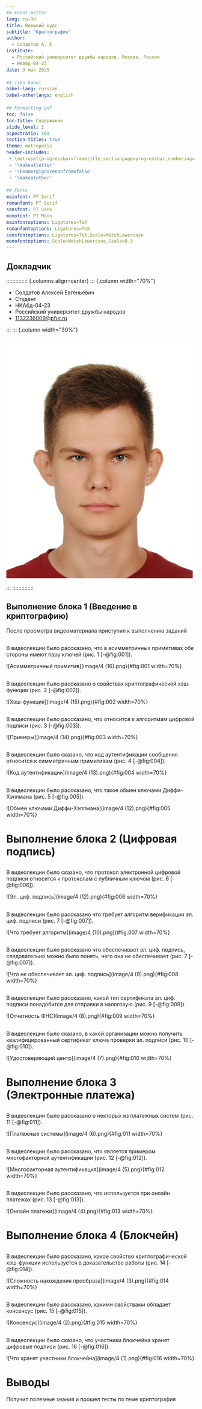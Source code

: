 ```yaml
---
## Front matter
lang: ru-RU
title: Внешний курс
subtitle: "Криптография" 
author:
  - Солдатов А. Е
institute:
  - Российский университет дружбы народов, Москва, Россия
  - НКАбд-04-23
date: 9 мая 2025

## i18n babel
babel-lang: russian
babel-otherlangs: english

## Formatting pdf
toc: false
toc-title: Содержание
slide_level: 2
aspectratio: 169
section-titles: true
theme: metropolis
header-includes:
 - \metroset{progressbar=frametitle,sectionpage=progressbar,numbering=fraction}
 - '\makeatletter'
 - '\beamer@ignorenonframefalse'
 - '\makeatother'

## Fonts
mainfont: PT Serif
romanfont: PT Serif
sansfont: PT Sans
monofont: PT Mono
mainfontoptions: Ligatures=TeX
romanfontoptions: Ligatures=TeX
sansfontoptions: Ligatures=TeX,Scale=MatchLowercase
monofontoptions: Scale=MatchLowercase,Scale=0.9
---
```



## Докладчик

:::::::::::::: {.columns align=center}
::: {.column width="70%"}

  * Солдатов Алексей Евгеньевич
  * Студент
  * НКАбд-04-23
  * Российский университет дружбы народов
  * [1132236009@pfur.ru](mailto:1132236009@rudn.ru)

:::
::: {.column width="30%"}

![](./image/I.jpg)

:::
::::::::::::::


## Выполнение блока 1 (Введение в криптографию)

После просмотра видеоматериала приступил к выполнению заданий

##

В видеолекции было рассказано, что в асимметричных примитивах обе стороны имеют пару ключей (рис. 1 [-@fig:001]).

![Асимметричный примитив](image/4 (16).png){#fig:001 width=70%}

##

В видеолекции было рассказано о свойствах криптографической хэш-функции (рис. 2 [-@fig:002]).

![Хэш-функция](image/4 (15).png){#fig:002 width=70%}

##

В видеолекции было рассказано, что относится к алгоритмам цифровой подписи (рис. 3 [-@fig:003]).

![Примеры](image/4 (14).png){#fig:003 width=70%}

##

В видеолекции было сказано, что код аутентификации сообщения относится к симметричным примитивам (рис. 4 [-@fig:004]).

![Код аутентификации](image/4 (13).png){#fig:004 width=70%}

##

В видеолекции было рассказано, что такое обмен ключами Диффи-Хэллмана (рис. 5 [-@fig:005]).

![Обмен ключами Диффи-Хэллмана](image/4 (12).png){#fig:005 width=70%}

# Выполнение блока 2 (Цифровая подпись)

##

В видеолекции было сказано, что протокол электронной цифровой подписи относится к протоколам с публичным ключом (рис. 6 [-@fig:006]).

![Эл. циф. подпись](image/4 (12).png){#fig:006 width=70%}

##

В видеолекции было рассказано что требует алгоритм верификации эл. циф. подписи (рис. 7 [-@fig:007]).

![Что требует алгоритм](image/4 (10).png){#fig:007 width=70%}

##

В видеолекции было рассказано что обеспечивает эл. циф. подпись, следовательно можно было понять, чего она не обеспечивает (рис. 7 [-@fig:007]).

![Что не обеспечивает эл. циф. подпись](image/4 (9).png){#fig:008 width=70%}

##

В видеолекции было рассказано, какой тип сертификата эл. циф. подписи понадобится для отправки в налоговую (рис. 9 [-@fig:009]).

![Отчетность ФНС](image/4 (8).png){#fig:009 width=70%}

##

В видеолекции было сказано, в какой организации можно получить квалифицированный сертификат ключа проверки эл. подписи (рис. 10 [-@fig:010]).

![Удостоверяющий центр](image/4 (7).png){#fig:010 width=70%}

# Выполнение блока 3 (Электронные платежа)

##

В видеолекции было рассказано о некторых из платежных систем (рис. 11 [-@fig:011]).

![Платежные системы](image/4 (6).png){#fig:011 width=70%}

##

В видеолекции было рассказано, что является примером многофакторной аутентификации (рис. 12 [-@fig:012]).

![Многофакторная аутентификация](image/4 (5).png){#fig:012 width=70%}

##

В видеолекции было рассказано, что используется при онлайн платежах (рис. 13 [-@fig:013]).

![Онлайн платежи](image/4 (4).png){#fig:013 width=70%}

# Выполнение блока 4 (Блокчейн)

##

В видеолекции было рассказано, какое свойство криптографической хэш-функции используется в доказательстве работы (рис. 14 [-@fig:014]).

![Сложность нахождения прообраза](image/4 (3).png){#fig:014 width=70%}

##

В видеолекции было рассказано, какими свойствами обладает консенсус (рис. 15 [-@fig:015]).

![Консенсус](image/4 (2).png){#fig:015 width=70%}

##

В видеолекции было сказано, что участники блокчейна хранят цифровые подписи (рис. 16 [-@fig:016]).

![Что хранят участники блокчейна](image/4 (1).png){#fig:016 width=70%}

# Выводы

Получил полезные знания и прошел тесты по теме криптография
